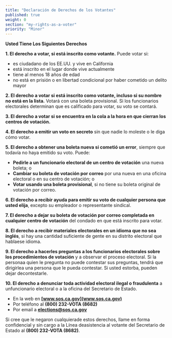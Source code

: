```yaml
---
title: "Declaración de Derechos de los Votantes"
published: true
weight: 0
section: "my-rights-as-a-voter"
priority: "Minor"
---
```


**Usted Tiene Los Siguientes Derechos**

**1. El derecho a votar, si está inscrito como votante.** Puede votar si: 
- es ciudadano de los EE.UU. y vive en California
- está inscrito en el lugar donde vive actualmente
- tiene al menos 18 años de edad
- no está en prisión o en libertad condicional por haber cometido un delito mayor

**2. El derecho a votar si está inscrito como votante, incluso si su nombre no está en la lista.** Votará con una boleta provisional. Si los funcionarios electorales determinan que es calificado para votar, su voto se contará.

**3. El derecho a votar si se encuentra en la cola a la hora en que cierran los centros de votación.**

**4. El derecho a emitir un voto en secreto** sin que nadie lo moleste o le diga cómo votar.

**5. El derecho a obtener una boleta nueva si cometió un error**, siempre que todavía no haya emitido su voto. Puede:
- **Pedirle a un funcionario electoral de un centro de votación** una nueva boleta; o
- **Cambiar su boleta de votación por correo** por una nueva en una oficina electoral o en su centro de votación; o
- **Votar usando una boleta provisional**, si no tiene su boleta original de votación por correo.

**6. El derecho a recibir ayuda para emitir su voto de cualquier persona que usted elija**, excepto su empleador o representante sindical.

**7. El derecho a dejar su boleta de votación por correo completada en cualquier centro de votación** del condado en que está inscrito para votar.

**8. El derecho a recibir materiales electorales en un idioma que no sea inglés**, si hay una cantidad suficiente de gente en su distrito electoral que hablaese idioma.

**9. El derecho a hacerles preguntas a los funcionarios electorales sobre los procedimientos de votación** y a observar el proceso electoral. Si la personaa quien le pregunta no puede contestar sus preguntas, tendrá que dirigirlea una persona que le pueda contestar. Si usted estorba, pueden dejar decontestarle.

**10. El derecho a denunciar toda actividad electoral ilegal o fraudulenta** a unfuncionario electoral o a la oficina del Secretario de Estado.
- En la web en **[www.sos.ca.gov](www.sos.ca.gov)**
- Por teléfono al **(800) 232-VOTA (8682)**
- Por email a **elections@sos.ca.gov**

Si cree que le negaron cualquierade estos derechos, llame en forma confidencial y sin cargo a la Línea deasistencia al votante del Secretario de Estado al **(800) 232-VOTA (8682)**.

